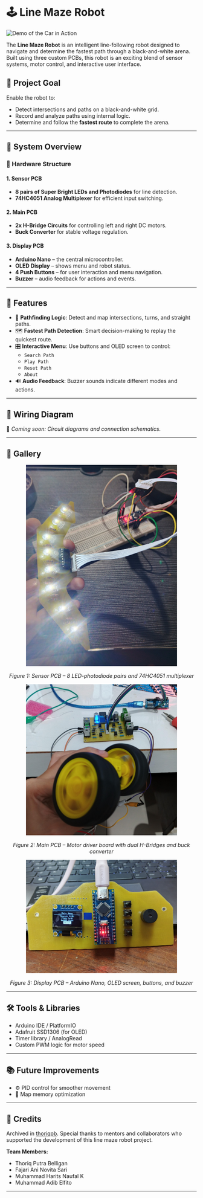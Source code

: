 # 🕹️ Line Maze Robot

![Demo of the Car in Action](image/demoLineMaze.gif)

The **Line Maze Robot** is an intelligent line-following robot designed to navigate and determine the fastest path through a black-and-white arena. Built using three custom PCBs, this robot is an exciting blend of sensor systems, motor control, and interactive user interface.

## 🚀 Project Goal

Enable the robot to:
- Detect intersections and paths on a black-and-white grid.
- Record and analyze paths using internal logic.
- Determine and follow the **fastest route** to complete the arena.

---

## 🧩 System Overview

### 🔧 Hardware Structure

#### 1. **Sensor PCB**
- **8 pairs of Super Bright LEDs and Photodiodes** for line detection.
- **74HC4051 Analog Multiplexer** for efficient input switching.

#### 2. **Main PCB**
- **2x H-Bridge Circuits** for controlling left and right DC motors.
- **Buck Converter** for stable voltage regulation.

#### 3. **Display PCB**
- **Arduino Nano** – the central microcontroller.
- **OLED Display** – shows menu and robot status.
- **4 Push Buttons** – for user interaction and menu navigation.
- **Buzzer** – audio feedback for actions and events.

---

## 🧠 Features

- 🧭 **Pathfinding Logic**: Detect and map intersections, turns, and straight paths.
- 🗺️ **Fastest Path Detection**: Smart decision-making to replay the quickest route.
- 🎛️ **Interactive Menu**: Use buttons and OLED screen to control:
  - `Search Path`
  - `Play Path`
  - `Reset Path`
  - `About`
- 🔊 **Audio Feedback**: Buzzer sounds indicate different modes and actions.

---

## 🔌 Wiring Diagram

📌 *Coming soon: Circuit diagrams and connection schematics.*

---

## 📸 Gallery

<p align="center">
  <img src="image/sensorPCB.jpeg" width="400"/>
</p>
<p align="center">
  <em>Figure 1: Sensor PCB – 8 LED-photodiode pairs and 74HC4051 multiplexer</em>
</p>

<p align="center">
  <img src="image/motorDriver.jpeg" width="400"/>
</p>
<p align="center">
  <em>Figure 2: Main PCB – Motor driver board with dual H-Bridges and buck converter</em>
</p>

<p align="center">
  <img src="image/displayPCB.jpeg" width="400"/>
</p>
<p align="center">
  <em>Figure 3: Display PCB – Arduino Nano, OLED screen, buttons, and buzzer</em>
</p>

---

## 🛠️ Tools & Libraries

- Arduino IDE / PlatformIO
- Adafruit SSD1306 (for OLED)
- Timer library / AnalogRead
- Custom PWM logic for motor speed

---

## 📚 Future Improvements

- ⚙️ PID control for smoother movement
- 📍 Map memory optimization

---

## 🙌 Credits

Archived in [thoriqpb](https://github.com/thoriqpb). Special thanks to mentors and collaborators who supported the development of this line maze robot project.

**Team Members:**
- Thoriq Putra Belligan  
- Fajari Ani Novita Sari  
- Muhammad Harits Naufal K  
- Muhammad Adib Elfito


---

